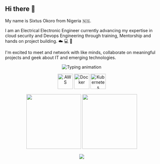 ## Hi there 👋
My name is Sixtus Okoro from Nigeria 🇳🇬. 

I am an Electrical Electronic Engineer currently advancing my expertise in cloud security and Devops Engineering through training, Mentorship and hands on project building. ☁️ 💻 🛜 

I'm excited to meet and network with like minds, collaborate on meaningful projects and geek about IT and emerging technologies.

 <p align="center">
<img src="https://readme-typing-svg.demolab.com?font=Fira+Code&weight=700&size=24&duration=3000&pause=1000&color=03055B&center=true&vCenter=true&width=500&lines=Cloud+DevOps+Engineer;Cybersecurity+Engineer;Technical+Support+Specialist" alt="Typing animation" />
</p>
<p align="center">
<img src="https://techstack-generator.vercel.app/aws-icon.svg" width="50" height="50" alt="AWS" />
<img src="https://techstack-generator.vercel.app/docker-icon.svg" width="50" height="50" alt="Docker" />
<img src="https://techstack-generator.vercel.app/kubernetes-icon.svg" width="50" height="50" alt="Kubernetes" />

<p align="center">
<img height="180em" src="https://github-readme-stats.vercel.app/api?username=Sixtus62&show_icons=true&theme=dark&include_all_commits=true&count_private=true&bg_color=000000&title_color=00ffff&text_color=ffffff&icon_color=00ffff" />
<img height="180em" src="https://github-readme-stats.vercel.app/api/top-langs/?username=ahmed7100&layout=compact&langs_count=6&theme=dark&bg_color=000000&title_color=00ffff&text_color=ffffff&hide=Jupyter Notebook" />
</p>
<p align="center">
<img src="https://github-readme-streak-stats.herokuapp.com/?user=ahmed7100&theme=black-ice&background=000000&stroke=00ffff&ring=00ffff&fire=00ffff&currStreakNum=ffffff&sideNums=ffffff&currStreakLabel=ffffff&sideLabels=ffffff&dates=ffffff" />
</p>

